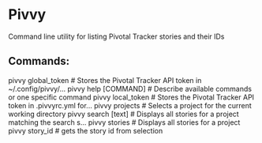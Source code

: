 # Pivvy

Command line utility for listing Pivotal Tracker stories and their IDs

## Commands:

  pivvy global_token    #  Stores the Pivotal Tracker API token in ~/.config/pivvy/...
  pivvy help [COMMAND]  # Describe available commands or one specific command
  pivvy local_token     #  Stores the Pivotal Tracker API token in .pivvyrc.yml for...
  pivvy projects        # Selects a project for the current working directory
  pivvy search [text]   #  Displays all stories for a project matching the search s...
  pivvy stories         # Displays all stories for a project
  pivvy story_id        # gets the story id from selection


